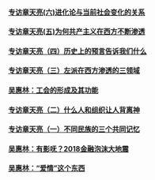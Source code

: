 #### [专访章天亮(六)进化论与当前社会变化的关系](../pages/nsc423/n10092036.md?t=01130503)
#### [专访章天亮(五)为何共产主义在西方不断渗透](../pages/nsc423/n10083620.md?t=01130503)
#### [专访章天亮（四）历史上的预言告诉我们什么](../pages/nsc423/n10083606.md?t=01130503)
#### [专访章天亮（三）左派在西方渗透的三领域](../pages/nsc423/n10081115.md?t=01130503)
#### [吴惠林：工会的形成及其功能](../pages/nsc423/n10080633.md?t=01130503)
#### [专访章天亮（二）什么人和组织让人背离神](../pages/nsc423/n10076637.md?t=01130503)
#### [专访章天亮（一）不同民族的三个共同记忆](../pages/nsc423/n10074188.md?t=01130503)
#### [吴惠林：有影呒？2018金融泡沫大地震](../pages/nsc423/n10040534.md?t=01130503)
#### [吴惠林：“爱情”这个东西](../pages/nsc423/n10019423.md?t=01130503)
